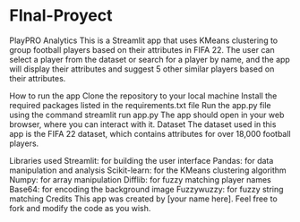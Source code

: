 # FInal-Proyect

PlayPRO Analytics
This is a Streamlit app that uses KMeans clustering to group football players based on their attributes in FIFA 22. The user can select a player from the dataset or search for a player by name, and the app will display their attributes and suggest 5 other similar players based on their attributes.

How to run the app
Clone the repository to your local machine
Install the required packages listed in the requirements.txt file
Run the app.py file using the command streamlit run app.py
The app should open in your web browser, where you can interact with it.
Dataset
The dataset used in this app is the FIFA 22 dataset, which contains attributes for over 18,000 football players.

Libraries used
Streamlit: for building the user interface
Pandas: for data manipulation and analysis
Scikit-learn: for the KMeans clustering algorithm
Numpy: for array manipulation
Difflib: for fuzzy matching player names
Base64: for encoding the background image
Fuzzywuzzy: for fuzzy string matching
Credits
This app was created by [your name here]. Feel free to fork and modify the code as you wish.



